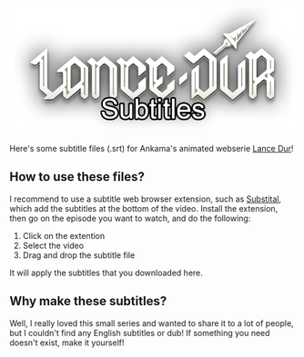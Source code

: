 # ![Ankama's Lance Dur Subtitles](logo.png)
Here's some subtitle files (.srt) for Ankama's animated webserie [Lance Dur](https://animationdigitalnetwork.fr/video/lance-dur)!

## How to use these files?
I recommend to use a subtitle web browser extension, such as [Substital](https://substital.com/), which add the subtitles at the bottom of the video.
Install the extension, then go on the episode you want to watch, and do the following:

1. Click on the extention
2. Select the video
3. Drag and drop the subtitle file

It will apply the subtitles that you downloaded here.

## Why make these subtitles?
Well, I really loved this small series and wanted to share it to a lot of people, but I couldn't find any English subtitles or dub! If something you need doesn't exist, make it yourself!
